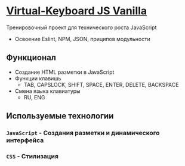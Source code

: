 # [Virtual-Keyboard JS Vanilla](https://vansalivan.github.io/JS__Virtual-Keyboard/) 
Тренировочный проект для технического роста JavaScript
- Освоение Eslint, NPM, JSON, приципов модульности

## Функционал
- Создание HTML разметки в JavaScript
- Функции клавишь
    - TAB, CAPSLOCK, SHIFT, SPACE, ENTER, DELETE, BACKSPACE
- Смена языка клавиатуры
    - RU, ENG



## Используемые технологии
### `JavaScript` - Создания разметки и динамического интерфейса
### `CSS` - Стилизация
